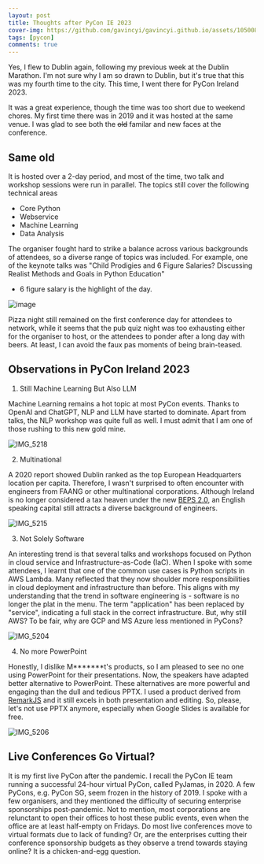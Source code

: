 ```yaml
---
layout: post
title: Thoughts after PyCon IE 2023
cover-img: https://github.com/gavincyi/gavincyi.github.io/assets/10500805/3429b7cd-d900-482b-ae24-2081540d871d
tags: [pycon]
comments: true
---
```


Yes, I flew to Dublin again, following my previous week at the Dublin Marathon. 
I'm not sure why I am so drawn to Dublin, but it's true that this was my fourth time 
to the city. This time, I went there for PyCon Ireland 2023.

It was a great experience, though the time was too short due to weekend chores.
My first time there was in 2019 and it was hosted at the same venue. I was glad to see
both the ~~old~~ familar and new faces at the conference.

## Same old

It is hosted over a 2-day period, and most of the time, two talk and workshop sessions 
were run in parallel. The topics still cover the following technical areas

- Core Python
- Webservice
- Machine Learning
- Data Analysis

The organiser fought hard to strike a balance across various backgrounds of attendees, so a diverse 
range of topics was included. For example, one of the keynote talks was 
"Child Prodigies and 6 Figure Salaries? Discussing Realist Methods and Goals in Python Education"
- 6 figure salary is the highlight of the day.

![image](https://github.com/gavincyi/gavincyi.github.io/assets/10500805/b5124a47-5820-41eb-831f-781a574e1b93)

Pizza night still remained on the first conference day for attendees to network, while it seems
that the pub quiz night was too exhausting either for the organiser to host, or the attendees to 
ponder after a long day with beers. At least, I can avoid the faux pas moments of being brain-teased.

## Observations in PyCon Ireland 2023

1. Still Machine Learning But Also LLM

Machine Learning remains a hot topic at most PyCon events. Thanks to OpenAI and ChatGPT,
NLP and LLM have started to dominate. Apart from talks, the NLP workshop was quite full as well. 
I must admit that I am one of those rushing to this new gold mine.

![IMG_5218](https://github.com/gavincyi/gavincyi.github.io/assets/10500805/3939ff43-6b7c-49db-820a-84168017656b)

2. Multinational

A 2020 report showed Dublin ranked as the top European Headquarters location per capita.
Therefore, I wasn't surprised to often encounter with engineers from FAANG or other multinational 
corporations. Although Ireland is no longer considered a tax heaven under the new [BEPS 2.0](https://www.ey.com/en_uk/tax/base-erosion-profit-shifting-beps),
an English speaking capital still attracts a diverse background of engineers.
  
![IMG_5215](https://github.com/gavincyi/gavincyi.github.io/assets/10500805/16b2c72f-ba8b-42ef-9641-f7b46ba709f7)

  
3. Not Solely Software

An interesting trend is that several talks and workshops focused on Python in cloud service and 
Infrastructure-as-Code (IaC). When I spoke with some attendees, I learnt that one of the common
use cases is Python scripts in AWS Lambda. Many reflected that they now shoulder more responsibilities
in cloud deployment and infrastructure than before. This aligns with my understanding that the trend
in software engineering is - software is no longer the plat in the menu. The term "application" has been replaced by "service", indicating a full stack in the correct infrastructure. 
But, why still AWS? To be fair, why are GCP and MS Azure less mentioned in PyCons?

![IMG_5204](https://github.com/gavincyi/gavincyi.github.io/assets/10500805/99ada639-ba6c-43bf-b711-b6a57f1b3951)

4. No more PowerPoint

Honestly, I dislike M*******t's products, so I am pleased to see no one using PowerPoint for their
presentations. Now, the speakers have adapted better alternative to PowerPoint. These alternatives are
more powerful and engaging than the dull and tedious PPTX. I used a product derived from [RemarkJS](https://github.com/gnab/remark)
and it still excels in both presentation and editing. So, please, let's not use PPTX anymore,
especially when Google Slides is available for free.

![IMG_5206](https://github.com/gavincyi/gavincyi.github.io/assets/10500805/4ba30d5f-239c-4aa0-9e0b-2ca93de06c70)

## Live Conferences Go Virtual?

It is my first live PyCon after the pandemic. I recall the PyCon IE team running a successful 
24-hour virtual PyCon, called PyJamas, in 2020. A few PyCons, e.g. PyCon SG, seem frozen in the 
history of 2019. I spoke with a few organisers, and they mentioned the difficulty of securing
enterprise sponsorships post-pandemic. Not to mention, most corporations are relunctant to open 
their offices to host these public events, even when the office are at least half-empty on Fridays.
Do most live conferences move to virtual formats due to lack of funding? 
Or, are the enterprises cutting their conference sponsorship budgets as they observe 
a trend towards staying online? It is a chicken-and-egg question.

